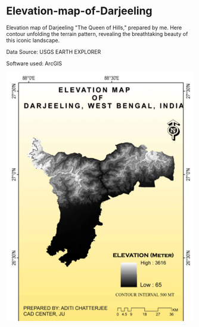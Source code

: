 # Elevation-map-of-Darjeeling
 Elevation map of Darjeeling "The Queen of Hills," prepared by me. Here contour unfolding the terrain pattern, revealing the breathtaking beauty of this iconic landscape. 
 
Data Source: USGS EARTH EXPLORER

Software used: ArcGIS
<p align="center">
  <img src="elevation map.png" alt="Elevation map of Darjeeling" width="600">
</p>


